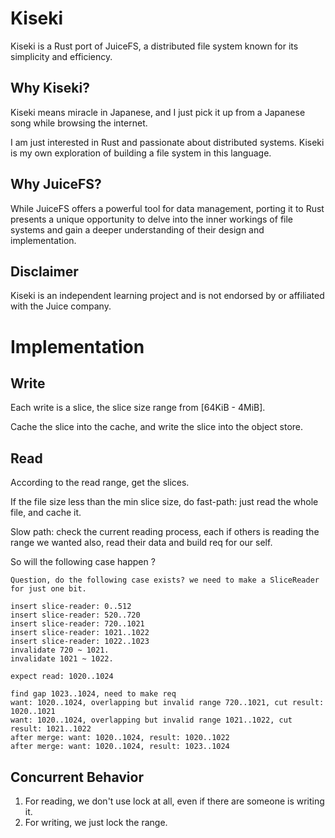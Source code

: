 # Kiseki

Kiseki is a Rust port of JuiceFS, a distributed file 
system known for its simplicity and efficiency.

## Why Kiseki?

Kiseki means miracle in Japanese, and I just pick it up from a Japanese 
song while browsing the internet. 

I am just interested in Rust and passionate about distributed systems.
Kiseki is my own exploration of building a file system in this language.

## Why JuiceFS?

While JuiceFS offers a powerful tool for data management, 
porting it to Rust presents a unique opportunity to delve
into the inner workings of file systems and gain a deeper
understanding of their design and implementation.

## Disclaimer 
Kiseki is an independent learning project 
and is not endorsed by or affiliated with the Juice company.

# Implementation
## Write
Each write is a slice, the slice size range from [64KiB - 4MiB].

Cache the slice into the cache, and write the slice into the object store.

## Read
According to the read range, get the slices.

If the file size less than the min slice size, do fast-path: just read the whole file, 
and cache it.

Slow path: check the current reading process, each if others is reading the range we wanted also,
read their data and build req for our self.

So will the following case happen ?

```
Question, do the following case exists? we need to make a SliceReader for just one bit.

insert slice-reader: 0..512
insert slice-reader: 520..720
insert slice-reader: 720..1021
insert slice-reader: 1021..1022
insert slice-reader: 1022..1023
invalidate 720 ~ 1021.
invalidate 1021 ~ 1022.

expect read: 1020..1024

find gap 1023..1024, need to make req
want: 1020..1024, overlapping but invalid range 720..1021, cut result: 1020..1021
want: 1020..1024, overlapping but invalid range 1021..1022, cut result: 1021..1022
after merge: want: 1020..1024, result: 1020..1022
after merge: want: 1020..1024, result: 1023..1024

```


## Concurrent Behavior
1. For reading, we don't use lock at all, even if there are someone is writing it.
2. For writing, we just lock the range.

